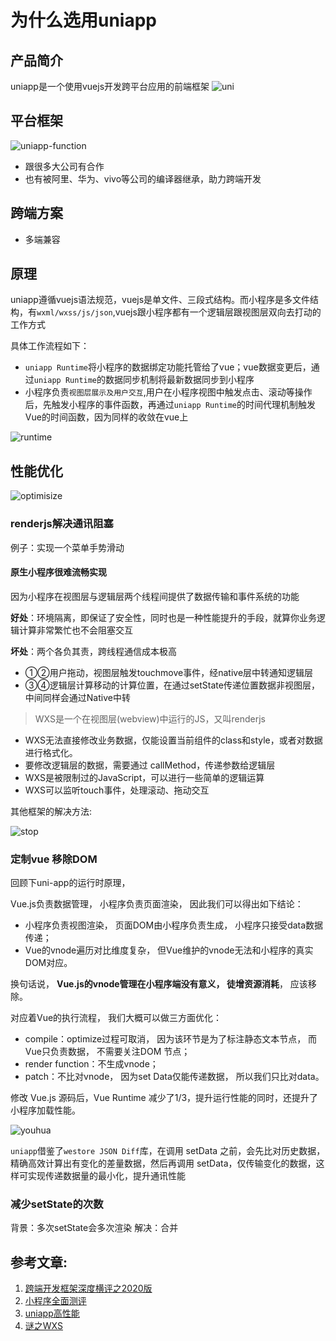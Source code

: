 

# 为什么选用uniapp

## 产品简介

uniapp是一个使用vuejs开发跨平台应用的前端框架
![uni](https://cdn.nlark.com/yuque/0/2020/png/397315/1593512403017-b2bc6d81-cc81-437e-90cd-688da07516a9.png?x-oss-process=image%2Fresize%2Cw_746)

## 平台框架

![uniapp-function](https://cdn.nlark.com/yuque/0/2020/png/397315/1593582073998-549c4af4-54b8-42ab-8f37-fc829468cded.png?x-oss-process=image%2Fresize%2Cw_746)

- 跟很多大公司有合作
- 也有被阿里、华为、vivo等公司的编译器继承，助力跨端开发

## 跨端方案
- 多端兼容

## 原理

 uniapp遵循vuejs语法规范，vuejs是单文件、三段式结构。而小程序是多文件结构，有`wxml/wxss/js/json`,vuejs跟小程序都有一个逻辑层跟视图层双向去打动的工作方式

具体工作流程如下：

- `uniapp Runtime`将小程序的数据绑定功能托管给了vue；vue数据变更后，通过`uniapp Runtime`的数据同步机制将最新数据同步到小程序
- 小程序负责`视图层展示及用户交互`,用户在小程序视图中触发点击、滚动等操作后，先触发小程序的事件函数，再通过`uniapp Runtime`的时间代理机制触发Vue的时间函数，因为同样的收敛在vue上

![runtime](https://cdn.nlark.com/yuque/0/2020/png/397315/1593509697894-7f6d5825-6d08-44ba-948a-44324bf4f3d3.png?x-oss-process=image%2Fresize%2Cw_746)

## 性能优化

![optimisize](https://cdn.nlark.com/yuque/0/2020/png/397315/1593520536254-c03a821c-bffc-4189-aaf2-047748bf1791.png?x-oss-process=image%2Fresize%2Cw_746)

### renderjs解决通讯阻塞

例子：实现一个菜单手势滑动

#### 原生小程序很难流畅实现

因为小程序在视图层与逻辑层两个线程间提供了数据传输和事件系统的功能

**好处**：环境隔离，即保证了安全性，同时也是一种性能提升的手段，就算你业务逻辑计算非常繁忙也不会阻塞交互

**坏处**：两个各负其责，跨线程通信成本极高
   - ①②用户拖动，视图层触发touchmove事件，经native层中转通知逻辑层
   - ③④逻辑层计算移动的计算位置，在通过setState传递位置数据非视图层，中间同样会通过Native中转

> WXS是一个在视图层(webview)中运行的JS，又叫renderjs

- WXS无法直接修改业务数据，仅能设置当前组件的class和style，或者对数据进行格式化。
- 要修改逻辑层的数据，需要通过 callMethod，传递参数给逻辑层 
- WXS是被限制过的JavaScript，可以进行一些简单的逻辑运算 
- WXS可以监听touch事件，处理滚动、拖动交互

其他框架的解决方法:

![stop](https://cdn.nlark.com/yuque/0/2020/png/397315/1593520536241-abd2bcf7-1034-4192-952a-73d2f57207dc.png?x-oss-process=image%2Fresize%2Cw_746)

### 定制vue 移除DOM

回顾下uni-app的运行时原理，

Vue.js负责数据管理， 小程序负责页面渲染， 因此我们可以得出如下结论：
- 小程序负责视图渲染， 页面DOM由小程序负责生成， 小程序只接受data数据传递；
- Vue的vnode遍历对比维度复杂， 但Vue维护的vnode无法和小程序的真实DOM对应。

换句话说， **Vue.js的vnode管理在小程序端没有意义， 徒增资源消耗**， 应该移除。

对应着Vue的执行流程， 我们大概可以做三方面优化：

- compile：optimize过程可取消， 因为该环节是为了标注静态文本节点， 而Vue只负责数据， 不需要关注DOM
节点；
- render function：不生成vnode；
- patch：不比对vnode， 因为set Data仅能传递数据， 所以我们只比对data。

修改 Vue.js 源码后，Vue Runtime 减少了1/3，提升运行性能的同时，还提升了小程序加载性能。

![youhua](https://cdn.nlark.com/yuque/0/2020/png/397315/1593526107879-ed94872f-b472-499e-b191-c07adc156abc.png?x-oss-process=image%2Fresize%2Cw_746)

 `uniapp`借鉴了`westore JSON Diff`库，在调用 setData 之前，会先比对历史数据，精确高效计算出有变化的差量数据，然后再调用 setData，仅传输变化的数据，这样可实现传递数据量的最小化，提升通讯性能

### 减少setState的次数

背景：多次setState会多次渲染
解决：合并

## 参考文章:
1. [跨端开发框架深度横评之2020版](https://zhuanlan.zhihu.com/p/127915625)
2. [小程序全面测评](https://jelly.jd.com/article/6006b1055b6c6a01506c8818)
3. [uniapp高性能](https://www.yuque.com/zaotalk/posts/vab0md)
4. [谜之WXS](https://zhuanlan.zhihu.com/p/82741561)
